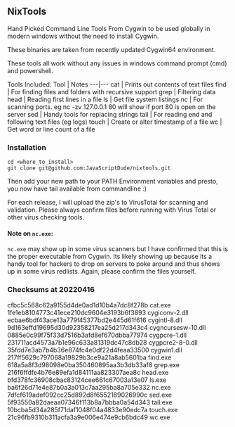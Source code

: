 ## NixTools
Hand Picked Command Line Tools From Cygwin to be used globally in modern windows without the need to install Cygwin.

These binaries are taken from recently updated Cygwin64 environment.

These tools all work without any issues in windows command prompt (cmd) and powershell.

Tools Included:
Tool | Notes
---|---
cat | Prints out contents of text files
find | For finding files and folders with recursive support
grep | Filtering data
head | Reading first lines in a file
ls | Get file system listings
nc | For scanning ports. eg nc -zv 127.0.0.1 80 will show if port 80 is open on the server
sed | Handy tools for replacing strings 
tail | For reading end and following text files (eg logs)
touch | Create or alter timestamp of a  file
wc | Get word or line count of a file

### Installation
```
cd <where_to_install>
git clone git@github.com:JavaScriptDude/nixtools.git
```

Then add your new path to your PATH Environment variables and presto, you now have tail available from commandline :)

For each release, I will upload the zip's to VirusTotal for scanning and validation. Please always confirm files before running with Virus Total or other virus checking tools.

#### Note on `nc.exe`:
`nc.exe` may show up in some virus scanners but I have confirmed that this is the proper executable from Cygwin. Its likely showing up because its a handy tool for hackers to drop on servers to poke around and thus shows up in some virus redlists. Again, please confirm the files yourself.


### Checksums at 20220416
cfbc5c568c62a9155d4de0ad1d10b4a7dc8f278b  cat.exe
1fe1eb8104773c41ece210dc9604e3193b6f3893  cygiconv-2.dll
ecbae6bdf43ace13a779f45377bd2e445d61f616  cygintl-8.dll
9d163effd19695d30d92358217ea25d217d343c4  cygncursesw-10.dll
0885e0c99f75f33d7516b3afd8ef670dbba77974  cygpcre-1.dll
231711acd4573a7b1e96c633a81319dc47c8db28  cygpcre2-8-0.dll
35fdd7e3ab7b4b36e874fc4e0df22d4feaa33500  cygwin1.dll
217ff5629c797068a19829b3ce9a21a8ab5601ba  find.exe
618a5a8f3d98098e0ba350460895aa3b3db33af8  grep.exe
216f6ffdfe4b76e89efa1d84111aa823307aea8c  head.exe
bfd378fc36908cbac83124cee661c67003a13e07  ls.exe
ba6f26d71e4e87b0a3a013c7aa295ba8a705e332  nc.exe
7dfcf619adef092cc25d892d8f6552189026990c  sed.exe
5f93550a82daeaa07346f113b8a7bbba0a54d343  tail.exe
10bcba5d34a285f71daf1048f04a4833e90edc7a  touch.exe
21c96fb9310b311acfa3a9e006e474e9cb6bdc49  wc.exe
